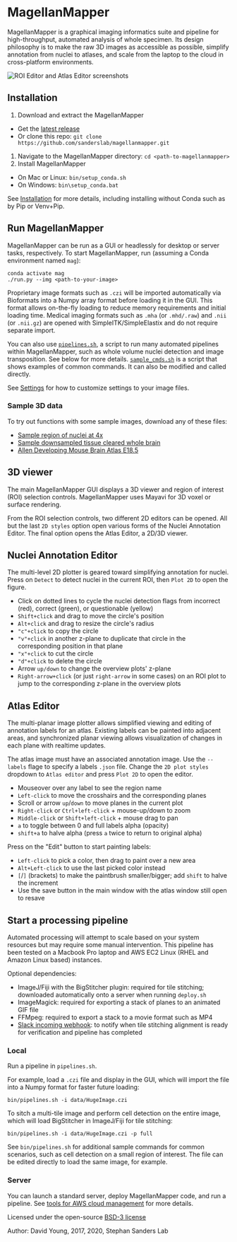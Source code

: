 # MagellanMapper

MagellanMapper is a graphical imaging informatics suite and pipeline for high-throughput, automated analysis of whole specimen. Its design philosophy is to make the raw 3D images as accessible as possible, simplify annotation from nuclei to atlases, and scale from the laptop to the cloud in cross-platform environments.

![ROI Editor and Atlas Editor screenshots](https://user-images.githubusercontent.com/1258953/83934132-f699aa00-a7e0-11ea-932c-0e58366d5061.png)

## Installation

1. Download and extract the MagellanMapper
  * Get the [latest release](https://github.com/sanderslab/magellanmapper/releases/latest)
  * Or clone this repo: `git clone https://github.com/sanderslab/magellanmapper.git`
1. Navigate to the MagellanMapper directory: `cd <path-to-magellanmapper>`
1. Install MagellanMapper
  * On Mac or Linux: `bin/setup_conda.sh`
  * On Windows: `bin\setup_conda.bat`
  
See [Installation](docs/install.md) for more details, including installing without Conda such as by Pip or Venv+Pip.
  
## Run MagellanMapper

MagellanMapper can be run as a GUI or headlessly for desktop or server tasks, respectively. To start MagellanMapper, run (assuming a Conda environment named `mag`):

```
conda activate mag
./run.py --img <path-to-your-image>
```

Proprietary image formats such as `.czi` will be imported automatically via Bioformats into a Numpy array format before loading it in the GUI. This format allows on-the-fly loading to reduce memory requirements and initial loading time. Medical imaging formats such as `.mha` (or `.mhd/.raw`) and `.nii` (or `.nii.gz`) are opened with SimpleITK/SimpleElastix and do not require separate import.

You can also use [`pipelines.sh`](bin/pipelines.sh), a script to run many automated pipelines within MagellanMapper, such as whole volume nuclei detection and image transposition. See below for more details. [`sample_cmds.sh`](bin/sample_cmds.sh) is a script that shows examples of common commands. It can also be modified and called directly.

See [Settings](docs/settings.md) for how to customize settings to your image files.

### Sample 3D data

To try out functions with some sample images, download any of these files:

- [Sample region of nuclei at 4x](https://github.com/sanderslab/magellanmapper/releases/download/v1.1.3/sample_region.zip)
- [Sample downsampled tissue cleared whole brain](https://github.com/sanderslab/magellanmapper/releases/download/v1.1.3/sample_brain.zip)
- [Allen Developing Mouse Brain Atlas E18.5](https://github.com/sanderslab/magellanmapper/releases/download/v1.1.3/ADMBA-E18pt5.zip)

## 3D viewer

The main MagellanMapper GUI displays a 3D viewer and region of interest (ROI) selection controls. MagellanMapper uses Mayavi for 3D voxel or surface rendering.

From the ROI selection controls, two different 2D editors can be opened. All but the last `2D styles` option open various forms of the Nuclei Annotation Editor. The final option opens the Atlas Editor, a 2D/3D viewer.

## Nuclei Annotation Editor

The multi-level 2D plotter is geared toward simplifying annotation for nuclei. Press on `Detect` to detect nuclei in the current ROI, then `Plot 2D` to open the figure.

- Click on dotted lines to cycle the nuclei detection flags from incorrect (red), correct (green), or questionable (yellow)
- `Shift+click` and drag to move the circle's position
- `Alt+click` and drag to resize the circle's radius
- `"c"+click` to copy the circle
- `"v"+click` in another z-plane to duplicate that circle in the corresponding position in that plane
- `"x"+click` to cut the circle
- `"d"+click` to delete the circle
- Arrow `up/down` to change the overview plots' z-plane
- `Right-arrow+click` (or just `right-arrow` in some cases) on an ROI plot to jump to the corresponding z-plane in the overview plots

## Atlas Editor

The multi-planar image plotter allows simplified viewing and editing of annotation labels for an atlas. Existing labels can be painted into adjacent areas, and synchronized planar viewing allows visualization of changes in each plane with realtime updates.

The atlas image must have an associated annotation image. Use the `--labels` flage to specify a labels `.json` file. Change the `2D plot styles` dropdown to `Atlas editor` and press `Plot 2D` to open the editor.

- Mouseover over any label to see the region name
- `Left-click` to move the crosshairs and the corresponding planes
- Scroll or arrow `up`/`down` to move planes in the current plot
- `Right-click` or `Ctrl+left-click` + mouse-up/down to zoom
- `Middle-click` or `Shift+left-click` + mouse drag to pan
- `a` to toggle between 0 and full labels alpha (opacity)
- `shift+a` to halve alpha (press `a` twice to return to original alpha)

Press on the "Edit" button to start painting labels:

- `Left-click` to pick a color, then drag to paint over a new area
- `Alt+Left-click` to use the last picked color instead
- `[`/`]` (brackets) to make the paintbrush smaller/bigger; add `shift` to halve the increment
- Use the save button in the main window with the atlas window still open to resave


## Start a processing pipeline

Automated processing will attempt to scale based on your system resources but may require some manual intervention. This pipeline has been tested on a Macbook Pro laptop and AWS EC2 Linux (RHEL and Amazon Linux based) instances.

Optional dependencies:

- ImageJ/Fiji with the BigStitcher plugin: required for tile stitching; downloaded automatically onto a server when running `deploy.sh`
- ImageMagick: required for exporting a stack of planes to an animated GIF file
- FFMpeg: required to export a stack to a movie format such as MP4
- [Slack incoming webhook](https://api.slack.com/incoming-webhooks): to notify when tile stitching alignment is ready for verification and pipeline has completed

### Local
Run a pipeline in `pipelines.sh`.

For example, load a `.czi` file and display in the GUI, which will import the file into a Numpy format for faster future loading:

```
bin/pipelines.sh -i data/HugeImage.czi
```

To sitch a multi-tile image and perform cell detection on the entire image, which will load BigStitcher in ImageJ/Fiji for tile stitching:

```
bin/pipelines.sh -i data/HugeImage.czi -p full
```

See `bin/pipelines.sh` for additional sample commands for common scenarios, such as cell detection on a small region of interest. The file can be edited directly to load the same image, for example.

### Server

You can launch a standard server, deploy MagellanMapper code, and run a pipeline. See [tools for AWS cloud management](cloud_aws.sh) for more details. 

Licensed under the open-source [BSD-3 license](LICENSE.txt)

Author: David Young, 2017, 2020, Stephan Sanders Lab
